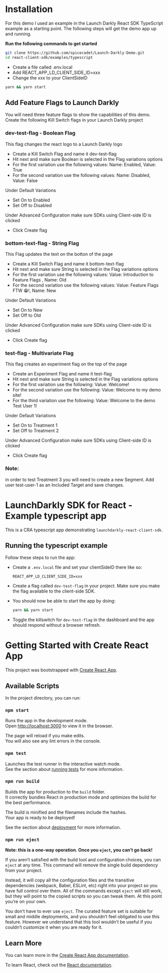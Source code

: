 # Installation
For this demo I used an example in the Launch Darkly React SDK TypeScript example as a starting point. The following steps will get the demo app up and running.

**Run the following commands to get started**
```sh 
git clone https://github.com/spicecadet/Launch-Darkly-Demo.git
cd react-client-sdk/examples/typescript
```
- Create a file called .env.local
- Add REACT_APP_LD_CLIENT_SIDE_ID=xxx
- Change the xxx to your ClientSideID
```sh
yarn && yarn start
```

## Add Feature Flags to Launch Darkly
You will need three feature flags to show the capabilities of this demo. Create the following Kill Switch flags in your Launch Darkly project

### dev-test-flag - Boolean Flag
This flag changes the react logo to a Launch Darkly logo
- Create a Kill Switch Flag and name it dev-test-flag
- Hit next and make sure Boolean is selected in the Flag variations options
- For the first variation use the following values: Name: Enabled, Value: True
- For the second variation use the following values: Name: Disabled, Value: False

Under Default Variations
- Set On to Enabled
- Set Off to Disabled

Under Advanced Configuration  make sure SDKs using Client-side ID is clicked
- Click Create flag

### bottom-text-flag - String Flag
This Flag updates the text on the botton of the page
- Create a Kill Switch Flag and name it bottom-text-flag
- Hit next and make sure String is selected in the Flag variations options
- For the first variation use the following values: Value: Introduction to Feature Flags , Name: Old
- For the second variation use the following values: Value: Feature Flags FTW 😁!, Name: New

Under Default Variations
- Set On to New
- Set Off to Old

Under Advanced Configuration  make sure SDKs using Client-side ID is clicked
- Click Create flag

### test-flag - Multivariate Flag
This flag creates an experiment flag on the top of the page
- Create an Experiment Flag and name it test-flag
- Hit next and make sure String is selected in the Flag variations options
- For the first variation use the following: Value: Welcome!
- For the second variation use the following: Value: Welcome to my demo site!
- For the third variation use the following: Value: Welcome to the demo Test User 1!

Under Default Variations
- Set On to Treatment 1
- Set Off to Treatment 2

Under Advanced Configuration  make sure SDKs using Client-side ID is clicked
- Click Create flag

### Note: 
in order to test Treatment 3 you will need to create a new Segment. Add user test-user-1 as an Included Target and save changes.

# LaunchDarkly SDK for React - Example typescript app

This is a CRA typescript app demonstrating `launchdarkly-react-client-sdk`.

## Running the typescript example

Follow these steps to run the app:

* Create a `.env.local` file and set your clientSideID there like so:

    ```shell
    REACT_APP_LD_CLIENT_SIDE_ID=xxx
    ```

* Create a flag called `dev-test-flag` in your project. Make sure you
  make the flag available to the client-side SDK.

* You should now be able to start the app by doing:

    ```sh
    yarn && yarn start
    ```

* Toggle the killswitch for `dev-test-flag` in the dashboard and the
  app should respond without a browser refresh.

# Getting Started with Create React App

This project was bootstrapped with [Create React App](https://github.com/facebook/create-react-app).

## Available Scripts

In the project directory, you can run:

### `npm start`

Runs the app in the development mode.\
Open [http://localhost:3000](http://localhost:3000) to view it in the browser.

The page will reload if you make edits.\
You will also see any lint errors in the console.

### `npm test`

Launches the test runner in the interactive watch mode.\
See the section about [running tests](https://facebook.github.io/create-react-app/docs/running-tests) for more information.

### `npm run build`

Builds the app for production to the `build` folder.\
It correctly bundles React in production mode and optimizes the build for the best performance.

The build is minified and the filenames include the hashes.\
Your app is ready to be deployed!

See the section about [deployment](https://facebook.github.io/create-react-app/docs/deployment) for more information.

### `npm run eject`

**Note: this is a one-way operation. Once you `eject`, you can’t go back!**

If you aren’t satisfied with the build tool and configuration choices, you can `eject` at any time. This command will remove the single build dependency from your project.

Instead, it will copy all the configuration files and the transitive dependencies (webpack, Babel, ESLint, etc) right into your project so you have full control over them. All of the commands except `eject` will still work, but they will point to the copied scripts so you can tweak them. At this point you’re on your own.

You don’t have to ever use `eject`. The curated feature set is suitable for small and middle deployments, and you shouldn’t feel obligated to use this feature. However we understand that this tool wouldn’t be useful if you couldn’t customize it when you are ready for it.

## Learn More

You can learn more in the [Create React App documentation](https://facebook.github.io/create-react-app/docs/getting-started).

To learn React, check out the [React documentation](https://reactjs.org/).
